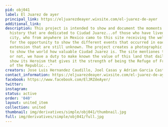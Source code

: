 ```yaml
---
pid: obj041
label: El Juarez de ayer
principal_link: https://eljuarezdeayer.wixsite.com/el-juarez-de-ayer
additional_link: 
description: This project is intended to show and document the moments of Mexican
  history that are dedicated to Ciudad Juarez...of those who have lived in this border
  city, who from anywhere in Mexico camo to this site receiving the welcome, waiting
  for the opportunity to show the different events that occurred in each span of its
  extension that are still unknown. The project creates a photographic community archive
  to show the world how valuable Ciudad Juarez is. The site mentiones that as "Natives
  or not, we have a duty to make known the value of this land that daily stives to
  show its Heroism that gives it the strength of being the Refuge of Freedom, Custody
  of the Republic..."
creators: Jose Luis Hernandez Caudillo, Joel Casas y Adrian Garcia Castro
contact_information: https://eljuarezdeayer.wixsite.com/el-juarez-de-ayer/contacto
facebook: https://www.facebook.com/ElJRZdeAyer/
twitter: 
instagram: 
status: active
order: '040'
layout: united_item
collection: united
thumbnail: img/derivatives/simple/obj041/thumbnail.jpg
full: img/derivatives/simple/obj041/full.jpg
---
```

